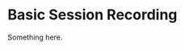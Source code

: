 [title]: # (Basic Session Recording)
[tags]: # (XXX)
[priority]: # (5229)
# Basic Session Recording
Something here.

